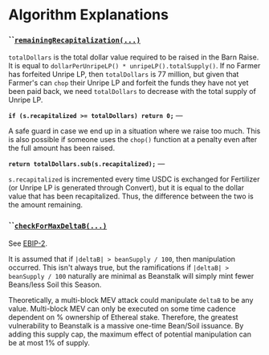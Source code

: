 # Algorithm Explanations

### **``**[**`remainingRecapitalization(...)`**](https://github.com/BeanstalkFarms/Beanstalk/blob/f0e29aae99ddca90085d8dfdc990cff88451d357/protocol/contracts/libraries/LibFertilizer.sol#L136)

`totalDollars` is the total dollar value required to be raised in the Barn Raise. It is equal to `dollarPerUnripeLP() * unripeLP().totalSupply()`. If no Farmer has forfeited Unripe LP, then `totalDollars` is 77 million, but given that Farmer's can `chop` their Unripe LP and forfeit the funds they have not yet been paid back, we need `totalDollars` to decrease with the total supply of Unripe LP.

**`if (s.recapitalized >= totalDollars) return 0;`** —

A safe guard in case we end up in a situation where we raise too much. This is also possible if someone uses the `chop()` function at a penalty even after the full amount has been raised.

**`return totalDollars.sub(s.recapitalized);`** —

&#x20;`s.recapitalized` is incremented every time USDC is exchanged for Fertilizer (or Unripe LP is generated through Convert), but it is equal to the dollar value that has been recapitalized. Thus, the difference between the two is the amount remaining.

### **``**[**`checkForMaxDeltaB(...)`**](https://github.com/BeanstalkFarms/Beanstalk/blob/ddf3869bcdf7f7802eabe83d6abeebdfc7b8d1ab/protocol/contracts/libraries/Oracle/LibCurveOracle.sol#L152)

See [EBIP-2](algorithm-explanations.md#remainingrecapitalization-...).

It is assumed that if `|deltaB| > beanSupply / 100`, then manipulation occurred. This isn't always true, but the ramifications if `|deltaB| > beanSupply / 100` naturally are minimal as Beanstalk will simply mint fewer Beans/less Soil this Season.

Theoretically, a multi-block MEV attack could manipulate `deltaB` to be any value. Multi-block MEV can only be executed on some time cadence dependent on % ownership of Ethereal stake. Therefore, the greatest vulnerability to Beanstalk is a massive one-time Bean/Soil issuance. By adding this supply cap, the maximum effect of potential manipulation can be at most 1% of supply.
